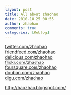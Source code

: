 ```yaml
---
layout: post
title: All about zhaohao
date: 2010-10-25 00:55
author: zhaohao
comments: true
categories: [Weblog]
---
```

<a href="http://twitter.com/zhaohao">twitter.com/zhaohao</a><br /><a href="http://friendfeed.com/zhaohao">friendfeed.com/zhaohao</a><br /><a href="http://delicious.com/zhaohao">delicious.com/zhaohao</a><br /><a href="http://flickr.com/zhaohao">flickr.com/zhaohao</a><br /><a href="http://foursquare.com/zhaohao">foursquare.com/zhaohao</a><br /><a href="http://douban.com/zhaohao">douban.com/zhaohao</a><br /><a href="http://digu.com/zhaohao">digu.com/zhaohao</a><div>http://haozhao.blogspot.com/</div>

